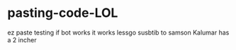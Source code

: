# pasting-code-LOL
ez paste
testing if bot works
it works lessgo
susbtib to samson
Kalumar has a 2 incher
